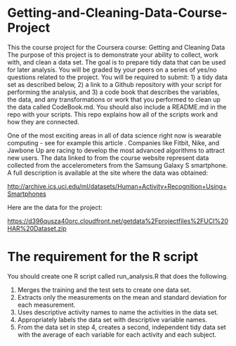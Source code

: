 # Getting-and-Cleaning-Data-Course-Project
This the course project for the Coursera course: Getting and Cleaning Data
The purpose of this project is to demonstrate your ability to collect, work with, and clean a data set. The goal is to prepare tidy data that can be used for later analysis. You will be graded by your peers on a series of yes/no questions related to the project. You will be required to submit: 1) a tidy data set as described below, 2) a link to a Github repository with your script for performing the analysis, and 3) a code book that describes the variables, the data, and any transformations or work that you performed to clean up the data called CodeBook.md. You should also include a README.md in the repo with your scripts. This repo explains how all of the scripts work and how they are connected.

One of the most exciting areas in all of data science right now is wearable computing - see for example this article . Companies like Fitbit, Nike, and Jawbone Up are racing to develop the most advanced algorithms to attract new users. The data linked to from the course website represent data collected from the accelerometers from the Samsung Galaxy S smartphone. A full description is available at the site where the data was obtained:

http://archive.ics.uci.edu/ml/datasets/Human+Activity+Recognition+Using+Smartphones 

Here are the data for the project:

 https://d396qusza40orc.cloudfront.net/getdata%2Fprojectfiles%2FUCI%20HAR%20Dataset.zip  

# The requirement for the R script
You should create one R script called run_analysis.R that does the following. 

  1. Merges the training and the test sets to create one data set.
  2. Extracts only the measurements on the mean and standard deviation for each measurement.
  3. Uses descriptive activity names to name the activities in the data set.
  4.  Appropriately labels the data set with descriptive variable names.
  5.  From the data set in step 4, creates a second, independent tidy data set with the average of each variable for each activity and each subject.
